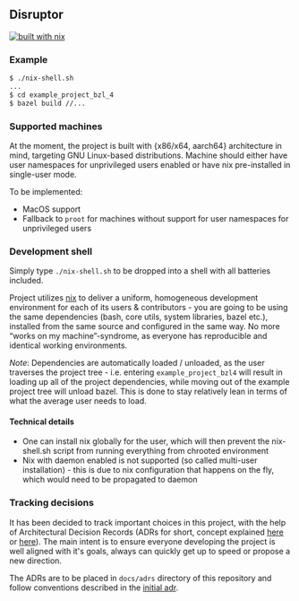 Disruptor
---
[![built with nix](https://builtwithnix.org/badge.svg)](https://builtwithnix.org)

### Example
```bash
$ ./nix-shell.sh
...
$ cd example_project_bzl_4
$ bazel build //...
```

### Supported machines

At the moment, the project is built with {x86/x64, aarch64} architecture in mind, targeting GNU Linux-based distributions. Machine should either have user namespaces for unprivileged users enabled or have nix pre-installed in single-user mode.

To be implemented:
* MacOS support
* Fallback to `proot` for machines without support for user namespaces for unprivileged users

### Development shell
Simply type `./nix-shell.sh` to be dropped into a shell with all batteries included. 

Project utilizes [nix](https://builtwithnix.org) to deliver a uniform, homogeneous development environment for each of its users & contributors - you are going to be using the same dependencies (bash, core utils, system libraries, bazel etc.), installed from the same source and configured in the same way. No more “works on my machine”-syndrome, as everyone has reproducible and identical working environments. 

_Note_: Dependencies are automatically loaded / unloaded, as the user traverses the project tree - i.e. entering `example_project_bzl4` will result in loading up all of the project dependencies, while moving out of the example project tree will unload bazel. 
This is done to stay relatively lean in terms of what the average user needs to load.

#### Technical details
* One can install nix globally for the user, which will then prevent the nix-shell.sh script from running everything from chrooted environment
* Nix with daemon enabled is not supported (so called multi-user installation) - this is due to nix configuration that happens on the fly, which would need to be propagated to daemon 


### Tracking decisions

It has been decided to track important choices in this project, with the help of  Architectural Decision Records (ADRs for short, concept explained [here](https://cognitect.com/blog/2011/11/15/documenting-architecture-decisions) or [here](https://adr.github.io)). The main intent is to ensure everyone developing the project is well aligned with it's goals, always can quickly get up to speed or propose a new direction.

The ADRs are to be placed in `docs/adrs` directory of this repository and follow conventions described in the [initial adr](docs/adrs/adr-000-using-adrs.md).

